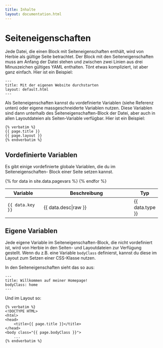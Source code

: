 ```yaml
---
title: Inhalte
layout: documentation.html
---
```


# Seiteneigenschaften

Jede Datei, die einen Block mit Seiteneigenschaften enthält, wird von Herbie als
gültige Seite betrachtet. Der Block mit den Seiteneigenschaften muss am Anfang
der Datei stehen und zwischen zwei Linien aus drei Minuszeichen gültiges YAML
enthalten. Tönt etwas kompliziert, ist aber ganz einfach. Hier ist ein Beispiel:

    ---
    title: Mit der eigenen Website durchstarten
    layout: default.html
    ---

Als Seiteneigenschaften kannst du vordefinierte Variablen (siehe Referenz unten)
oder eigene massgeschneiderte Variablen nutzen. Diese Variablen sind dann
unterhalb des Seiteneigenschaften-Block der Datei, aber auch in allen
Layoutdateien als Seiten-Variable verfügbar. Hier ist ein Beispiel:

    {% verbatim %}
    {{ page.title }}
    {{ page.layout }}
    {% endverbatim %}


## Vordefinierte Variablen

Es gibt einige vordefinierte globale Variablen, die du im Seiteneigenschaften-
Block einer Seite setzen kannst.

<table class="pure-table pure-table-horizontal" width="100%">
    <thead>
        <tr>
            <th width="25%">Variable</th>
            <th width="65%">Beschreibung</th>
            <th width="10%">Typ</th>
        </tr>
    </thead>
    {% for data in site.data.pagevars %}
        <tr>
            <td><code>{{ data.key }}</code></td>
            <td markdown="1">{{ data.desc|raw }}</td>
            <td>{{ data.type }}</td>
        </tr>
    {% endfor %}
</table>


## Eigene Variablen

Jede eigene Variable im Seiteneigenschaften-Block, die nicht vordefiniert ist,
wird von Herbie in den Seiten- und Layoutdateien zur Verfügung gestellt. Wenn
du z.B. eine Variable `bodyClass` definierst, kannst du diese im Layout
zum Setzen einer CSS-Klasse nutzen.

In den Seiteneigenschaften sieht das so aus:

    ---
    title: Willkommen auf meiner Homepage!
    bodyClass: home
    ---

Und im Layout so:

    {% verbatim %}
    <!DOCTYPE HTML>
    <html>
    <head>
        <title>{{ page.title }}</title>
    </head>
    <body class="{{ page.bodyClass }}">
        ...
    {% endverbatim %}
